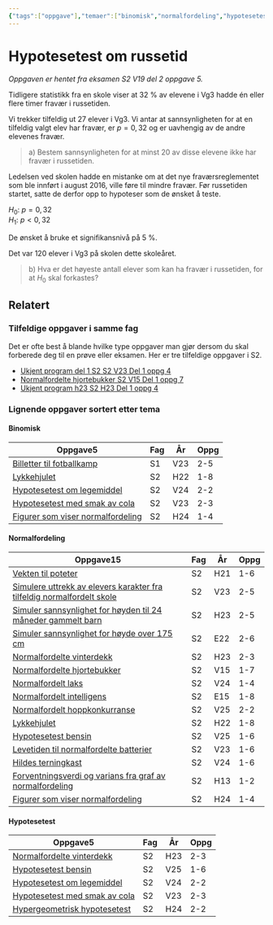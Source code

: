 ```yaml
---
{"tags":["oppgave"],"temaer":["binomisk","normalfordeling","hypotesetest"],"aliases":null,"del":2,"oppgave":5,"fag":["s2"],"eksamen":"v19","dg-publish":true,"title":"Hypotesetest om russetid","date":"2023-05-31","modified":"2023-05-31","permalink":"/hypotesetest-om-russetid/","dgPassFrontmatter":true}
---
```



# Hypotesetest om russetid
<p><span><em>Oppgaven er hentet fra eksamen S2 V19 del 2 oppgave 5.</em></span></p>

Tidligere statistikk fra en skole viser at 32 % av elevene i Vg3 hadde én eller flere timer fravær i russetiden.  

Vi trekker tilfeldig ut 27 elever i Vg3. Vi antar at sannsynligheten for at en tilfeldig valgt elev har fravær, er $p=0{,}32$ og er uavhengig av de andre elevenes fravær.  

>a) Bestem sannsynligheten for at minst 20 av disse elevene ikke har fravær i russetiden.  

Ledelsen ved skolen hadde en mistanke om at det nye fraværsreglementet som ble innført i august 2016, ville føre til mindre fravær. Før russetiden startet, satte de derfor opp to hypoteser som de ønsket å teste.  

$H_0$: $p=0{,}32$  
$H_1$: $p<0{,}32$ 

De ønsket å bruke et signifikansnivå på 5 %.  

Det var 120 elever i Vg3 på skolen dette skoleåret.  

>b) Hva er det høyeste antall elever som kan ha fravær i russetiden, for at $H_{0}$ skal forkastes?

## Relatert
<h3><span>Tilfeldige oppgaver i samme fag</span></h3><p><span>Det er ofte best å blande hvilke type oppgaver man gjør dersom du skal forberede deg til en prøve eller eksamen. Her er tre tilfeldige oppgaver i S2.</span></p><div><ul class="dataview list-view-ul"><li><span><a data-tooltip-position="top" aria-label="Ukjent program del 1 S2.md" data-href="Ukjent program del 1 S2.md" href="Ukjent program del 1 S2.md" class="internal-link" target="_blank" rel="noopener nofollow">Ukjent program del 1 S2 S2 V23 Del 1 oppg 4</a></span></li><li><span><a data-tooltip-position="top" aria-label="Normalfordelte hjortebukker.md" data-href="Normalfordelte hjortebukker.md" href="Normalfordelte hjortebukker.md" class="internal-link" target="_blank" rel="noopener nofollow">Normalfordelte hjortebukker S2 V15 Del 1 oppg 7</a></span></li><li><span><a data-tooltip-position="top" aria-label="Ukjent program h23.md" data-href="Ukjent program h23.md" href="Ukjent program h23.md" class="internal-link" target="_blank" rel="noopener nofollow">Ukjent program h23 S2 H23 Del 1 oppg 4</a></span></li></ul></div><h3><span>Lignende oppgaver sortert etter tema</span></h3><h4><span>Binomisk</span></h4><div><table class="dataview table-view-table"><thead class="table-view-thead"><tr class="table-view-tr-header"><th class="table-view-th"><span>Oppgave</span><span class="dataview small-text">5</span></th><th class="table-view-th"><span>Fag</span></th><th class="table-view-th"><span>År</span></th><th class="table-view-th"><span>Oppg</span></th></tr></thead><tbody class="table-view-tbody"><tr><td><span><a data-tooltip-position="top" aria-label="Billetter til fotballkamp.md" data-href="Billetter til fotballkamp.md" href="Billetter til fotballkamp.md" class="internal-link" target="_blank" rel="noopener nofollow">Billetter til fotballkamp</a></span></td><td><span>S1</span></td><td><span>V23</span></td><td><span>2-5</span></td></tr><tr><td><span><a data-tooltip-position="top" aria-label="Lykkehjulet.md" data-href="Lykkehjulet.md" href="Lykkehjulet.md" class="internal-link" target="_blank" rel="noopener nofollow">Lykkehjulet</a></span></td><td><span>S2</span></td><td><span>H22</span></td><td><span>1-8</span></td></tr><tr><td><span><a data-tooltip-position="top" aria-label="Hypotesetest om legemiddel.md" data-href="Hypotesetest om legemiddel.md" href="Hypotesetest om legemiddel.md" class="internal-link" target="_blank" rel="noopener nofollow">Hypotesetest om legemiddel</a></span></td><td><span>S2</span></td><td><span>V24</span></td><td><span>2-2</span></td></tr><tr><td><span><a data-tooltip-position="top" aria-label="Hypotesetest med smak av cola.md" data-href="Hypotesetest med smak av cola.md" href="Hypotesetest med smak av cola.md" class="internal-link" target="_blank" rel="noopener nofollow">Hypotesetest med smak av cola</a></span></td><td><span>S2</span></td><td><span>V23</span></td><td><span>2-3</span></td></tr><tr><td><span><a data-tooltip-position="top" aria-label="Figurer som viser normalfordeling.md" data-href="Figurer som viser normalfordeling.md" href="Figurer som viser normalfordeling.md" class="internal-link" target="_blank" rel="noopener nofollow">Figurer som viser normalfordeling</a></span></td><td><span>S2</span></td><td><span>H24</span></td><td><span>1-4</span></td></tr></tbody></table></div><h4><span>Normalfordeling</span></h4><div><table class="dataview table-view-table"><thead class="table-view-thead"><tr class="table-view-tr-header"><th class="table-view-th"><span>Oppgave</span><span class="dataview small-text">15</span></th><th class="table-view-th"><span>Fag</span></th><th class="table-view-th"><span>År</span></th><th class="table-view-th"><span>Oppg</span></th></tr></thead><tbody class="table-view-tbody"><tr><td><span><a data-tooltip-position="top" aria-label="Vekten til poteter.md" data-href="Vekten til poteter.md" href="Vekten til poteter.md" class="internal-link" target="_blank" rel="noopener nofollow">Vekten til poteter</a></span></td><td><span>S2</span></td><td><span>H21</span></td><td><span>1-6</span></td></tr><tr><td><span><a data-tooltip-position="top" aria-label="Simulere uttrekk av elevers karakter fra tilfeldig normalfordelt skole.md" data-href="Simulere uttrekk av elevers karakter fra tilfeldig normalfordelt skole.md" href="Simulere uttrekk av elevers karakter fra tilfeldig normalfordelt skole.md" class="internal-link" target="_blank" rel="noopener nofollow">Simulere uttrekk av elevers karakter fra tilfeldig normalfordelt skole</a></span></td><td><span>S2</span></td><td><span>V23</span></td><td><span>2-5</span></td></tr><tr><td><span><a data-tooltip-position="top" aria-label="Simuler sannsynlighet for høyden til 24 måneder gammelt barn.md" data-href="Simuler sannsynlighet for høyden til 24 måneder gammelt barn.md" href="Simuler sannsynlighet for høyden til 24 måneder gammelt barn.md" class="internal-link" target="_blank" rel="noopener nofollow">Simuler sannsynlighet for høyden til 24 måneder gammelt barn</a></span></td><td><span>S2</span></td><td><span>H23</span></td><td><span>2-5</span></td></tr><tr><td><span><a data-tooltip-position="top" aria-label="Simuler sannsynlighet for høyde over 175 cm.md" data-href="Simuler sannsynlighet for høyde over 175 cm.md" href="Simuler sannsynlighet for høyde over 175 cm.md" class="internal-link" target="_blank" rel="noopener nofollow">Simuler sannsynlighet for høyde over 175 cm</a></span></td><td><span>S2</span></td><td><span>E22</span></td><td><span>2-6</span></td></tr><tr><td><span><a data-tooltip-position="top" aria-label="Normalfordelte vinterdekk.md" data-href="Normalfordelte vinterdekk.md" href="Normalfordelte vinterdekk.md" class="internal-link" target="_blank" rel="noopener nofollow">Normalfordelte vinterdekk</a></span></td><td><span>S2</span></td><td><span>H23</span></td><td><span>2-3</span></td></tr><tr><td><span><a data-tooltip-position="top" aria-label="Normalfordelte hjortebukker.md" data-href="Normalfordelte hjortebukker.md" href="Normalfordelte hjortebukker.md" class="internal-link" target="_blank" rel="noopener nofollow">Normalfordelte hjortebukker</a></span></td><td><span>S2</span></td><td><span>V15</span></td><td><span>1-7</span></td></tr><tr><td><span><a data-tooltip-position="top" aria-label="Normalfordelt laks.md" data-href="Normalfordelt laks.md" href="Normalfordelt laks.md" class="internal-link" target="_blank" rel="noopener nofollow">Normalfordelt laks</a></span></td><td><span>S2</span></td><td><span>V24</span></td><td><span>1-4</span></td></tr><tr><td><span><a data-tooltip-position="top" aria-label="Normalfordelt intelligens.md" data-href="Normalfordelt intelligens.md" href="Normalfordelt intelligens.md" class="internal-link" target="_blank" rel="noopener nofollow">Normalfordelt intelligens</a></span></td><td><span>S2</span></td><td><span>E15</span></td><td><span>1-8</span></td></tr><tr><td><span><a data-tooltip-position="top" aria-label="Normalfordelt hoppkonkurranse.md" data-href="Normalfordelt hoppkonkurranse.md" href="Normalfordelt hoppkonkurranse.md" class="internal-link" target="_blank" rel="noopener nofollow">Normalfordelt hoppkonkurranse</a></span></td><td><span>S2</span></td><td><span>V25</span></td><td><span>2-2</span></td></tr><tr><td><span><a data-tooltip-position="top" aria-label="Lykkehjulet.md" data-href="Lykkehjulet.md" href="Lykkehjulet.md" class="internal-link" target="_blank" rel="noopener nofollow">Lykkehjulet</a></span></td><td><span>S2</span></td><td><span>H22</span></td><td><span>1-8</span></td></tr><tr><td><span><a data-tooltip-position="top" aria-label="Hypotesetest bensin.md" data-href="Hypotesetest bensin.md" href="Hypotesetest bensin.md" class="internal-link" target="_blank" rel="noopener nofollow">Hypotesetest bensin</a></span></td><td><span>S2</span></td><td><span>V25</span></td><td><span>1-6</span></td></tr><tr><td><span><a data-tooltip-position="top" aria-label="Levetiden til normalfordelte batterier.md" data-href="Levetiden til normalfordelte batterier.md" href="Levetiden til normalfordelte batterier.md" class="internal-link" target="_blank" rel="noopener nofollow">Levetiden til normalfordelte batterier</a></span></td><td><span>S2</span></td><td><span>V23</span></td><td><span>1-6</span></td></tr><tr><td><span><a data-tooltip-position="top" aria-label="Hildes terningkast.md" data-href="Hildes terningkast.md" href="Hildes terningkast.md" class="internal-link" target="_blank" rel="noopener nofollow">Hildes terningkast</a></span></td><td><span>S2</span></td><td><span>V24</span></td><td><span>1-6</span></td></tr><tr><td><span><a data-tooltip-position="top" aria-label="Forventningsverdi og varians fra graf av normalfordeling.md" data-href="Forventningsverdi og varians fra graf av normalfordeling.md" href="Forventningsverdi og varians fra graf av normalfordeling.md" class="internal-link" target="_blank" rel="noopener nofollow">Forventningsverdi og varians fra graf av normalfordeling</a></span></td><td><span>S2</span></td><td><span>H13</span></td><td><span>1-2</span></td></tr><tr><td><span><a data-tooltip-position="top" aria-label="Figurer som viser normalfordeling.md" data-href="Figurer som viser normalfordeling.md" href="Figurer som viser normalfordeling.md" class="internal-link" target="_blank" rel="noopener nofollow">Figurer som viser normalfordeling</a></span></td><td><span>S2</span></td><td><span>H24</span></td><td><span>1-4</span></td></tr></tbody></table></div><h4><span>Hypotesetest</span></h4><div><table class="dataview table-view-table"><thead class="table-view-thead"><tr class="table-view-tr-header"><th class="table-view-th"><span>Oppgave</span><span class="dataview small-text">5</span></th><th class="table-view-th"><span>Fag</span></th><th class="table-view-th"><span>År</span></th><th class="table-view-th"><span>Oppg</span></th></tr></thead><tbody class="table-view-tbody"><tr><td><span><a data-tooltip-position="top" aria-label="Normalfordelte vinterdekk.md" data-href="Normalfordelte vinterdekk.md" href="Normalfordelte vinterdekk.md" class="internal-link" target="_blank" rel="noopener nofollow">Normalfordelte vinterdekk</a></span></td><td><span>S2</span></td><td><span>H23</span></td><td><span>2-3</span></td></tr><tr><td><span><a data-tooltip-position="top" aria-label="Hypotesetest bensin.md" data-href="Hypotesetest bensin.md" href="Hypotesetest bensin.md" class="internal-link" target="_blank" rel="noopener nofollow">Hypotesetest bensin</a></span></td><td><span>S2</span></td><td><span>V25</span></td><td><span>1-6</span></td></tr><tr><td><span><a data-tooltip-position="top" aria-label="Hypotesetest om legemiddel.md" data-href="Hypotesetest om legemiddel.md" href="Hypotesetest om legemiddel.md" class="internal-link" target="_blank" rel="noopener nofollow">Hypotesetest om legemiddel</a></span></td><td><span>S2</span></td><td><span>V24</span></td><td><span>2-2</span></td></tr><tr><td><span><a data-tooltip-position="top" aria-label="Hypotesetest med smak av cola.md" data-href="Hypotesetest med smak av cola.md" href="Hypotesetest med smak av cola.md" class="internal-link" target="_blank" rel="noopener nofollow">Hypotesetest med smak av cola</a></span></td><td><span>S2</span></td><td><span>V23</span></td><td><span>2-3</span></td></tr><tr><td><span><a data-tooltip-position="top" aria-label="Hypergeometrisk hypotesetest.md" data-href="Hypergeometrisk hypotesetest.md" href="Hypergeometrisk hypotesetest.md" class="internal-link" target="_blank" rel="noopener nofollow">Hypergeometrisk hypotesetest</a></span></td><td><span>S2</span></td><td><span>H24</span></td><td><span>2-2</span></td></tr></tbody></table></div>
